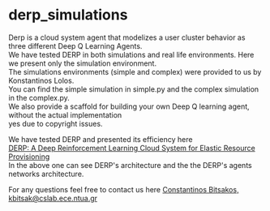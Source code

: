 # derp_simulations

Derp is a cloud system agent that modelizes a user cluster behavior as three different Deep Q Learning Agents. <br/>
We have tested DERP in both simulations and real life environments. Here we present only the simulation environment. <br/>
The simulations environments (simple and complex) were provided to us by Konstantinos Lolos. <br/>
You can find the simple simulation in simple.py and the complex simulation in the complex.py. <br/>
We also provide a scaffold for building your own Deep Q learning agent, without the actual implementation <br/>
yes due to copyright issues.

We have tested DERP and presented its efficiency here <br/>
[DERP: A Deep Reinforcement Learning Cloud System for Elastic Resource Provisioning](https://ieeexplore.ieee.org/document/8590989) <br/>
In the above one can see DERP's architecture and the the 
DERP's agents networks architecture.<br/>

For any questions feel free to contact us here [Constantinos Bitsakos, kbitsak@cslab.ece.ntua.gr](kbitsak@cslab.ece.ntua.gr)
